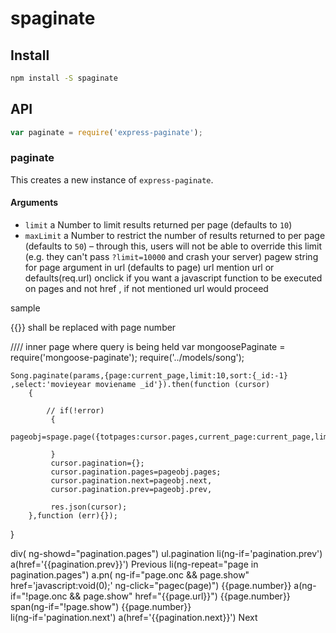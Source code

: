 
# spaginate



## Install

```bash
npm install -S spaginate
```


## API

```js
var paginate = require('express-paginate');
```

### paginate

This creates a new instance of `express-paginate`.






#### Arguments

* `limit` a Number to limit results returned per page (defaults to `10`)
* `maxLimit` a Number to restrict the number of results returned to per page (defaults to `50`) &ndash; through this, users will not be able to override this limit (e.g. they can't pass `?limit=10000` and crash your server)
pagew  string for page argument in url (defaults to page)
url mention url or defaults(req.url)
onclick if you want a javascript function to be executed on pages and not href , if not mentioned url would proceed

sample

{{}} shall be replaced with page number


//// inner page where query is being held
var mongoosePaginate = require('mongoose-paginate');
	require('../models/song');
	
	Song.paginate(params,{page:current_page,limit:10,sort:{_id:-1} ,select:'movieyear moviename _id'}).then(function (cursor)
		{
			
			// if(!error)
			 {
				pageobj=spage.page({totpages:cursor.pages,current_page:current_page,limit:10,onclick:"showp('{{}}')"},req); 
				 
			 }
			 cursor.pagination={};
			 cursor.pagination.pages=pageobj.pages;
			 cursor.pagination.next=pageobj.next,
			 cursor.pagination.prev=pageobj.prev,
			
			 res.json(cursor);
		},function (err){});
	
	
	
}


div( ng-showd="pagination.pages")
   ul.pagination
          li(ng-if='pagination.prev')
              a(href='{{pagination.prev}}')
                Previous
          li(ng-repeat="page in pagination.pages")
                   a.pn( ng-if="page.onc && page.show" href='javascript:void(0);' ng-click="pagec(page)")
                      {{page.number}}
                   a(ng-if="!page.onc && page.show" href="{{page.url}}")
                       {{page.number}}
                   span(ng-if="!page.show")
                       {{page.number}}                 
          li(ng-if='pagination.next')
              a(href='{{pagination.next}}')
                Next